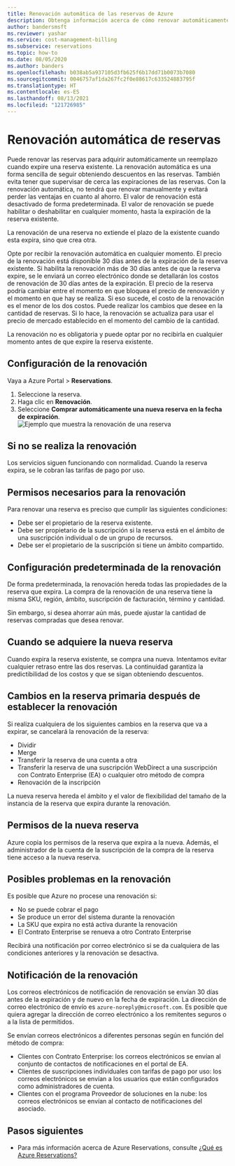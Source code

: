 ```yaml
---
title: Renovación automática de las reservas de Azure
description: Obtenga información acerca de cómo renovar automáticamente las reservas de Azure para seguir obteniendo descuentos en las reservas.
author: bandersmsft
ms.reviewer: yashar
ms.service: cost-management-billing
ms.subservice: reservations
ms.topic: how-to
ms.date: 08/05/2020
ms.author: banders
ms.openlocfilehash: b038ab5a937105d3fb625f6b17dd71b0073b7080
ms.sourcegitcommit: 0046757af1da267fc2f0e88617c633524883795f
ms.translationtype: HT
ms.contentlocale: es-ES
ms.lasthandoff: 08/13/2021
ms.locfileid: "121726985"
---
```

# <a name="automatically-renew-reservations"></a>Renovación automática de reservas

Puede renovar las reservas para adquirir automáticamente un reemplazo cuando expire una reserva existente. La renovación automática es una forma sencilla de seguir obteniendo descuentos en las reservas. También evita tener que supervisar de cerca las expiraciones de las reservas. Con la renovación automática, no tendrá que renovar manualmente y evitará perder las ventajas en cuanto al ahorro. El valor de renovación está desactivado de forma predeterminada. El valor de renovación se puede habilitar o deshabilitar en cualquier momento, hasta la expiración de la reserva existente.

La renovación de una reserva no extiende el plazo de la existente cuando esta expira, sino que crea otra.

Opte por recibir la renovación automática en cualquier momento. El precio de la renovación está disponible 30 días antes de la expiración de la reserva existente. Si habilita la renovación más de 30 días antes de que la reserva expire, se le enviará un correo electrónico donde se detallarán los costos de renovación de 30 días antes de la expiración. El precio de la reserva podría cambiar entre el momento en que bloquea el precio de renovación y el momento en que hay se realiza. Si eso sucede, el costo de la renovación es el menor de los dos costos. Puede realizar los cambios que desee en la cantidad de reservas. Si lo hace, la renovación se actualiza para usar el precio de mercado establecido en el momento del cambio de la cantidad.

La renovación no es obligatoria y puede optar por no recibirla en cualquier momento antes de que expire la reserva existente.

## <a name="set-up-renewal"></a>Configuración de la renovación

Vaya a Azure Portal > **Reservations**.

1. Seleccione la reserva.
2. Haga clic en **Renovación**.
3. Seleccione **Comprar automáticamente una nueva reserva en la fecha de expiración**.  
  ![Ejemplo que muestra la renovación de una reserva](./media/reservation-renew/reservation-renewal.png)

## <a name="if-you-dont-renew"></a>Si no se realiza la renovación

Los servicios siguen funcionando con normalidad. Cuando la reserva expira, se le cobran las tarifas de pago por uso.

## <a name="required-renewal-permissions"></a>Permisos necesarios para la renovación

Para renovar una reserva es preciso que cumplir las siguientes condiciones:

- Debe ser el propietario de la reserva existente.
- Debe ser propietario de la suscripción si la reserva está en el ámbito de una suscripción individual o de un grupo de recursos.
- Debe ser el propietario de la suscripción si tiene un ámbito compartido.

## <a name="default-renewal-settings"></a>Configuración predeterminada de la renovación

De forma predeterminada, la renovación hereda todas las propiedades de la reserva que expira. La compra de la renovación de una reserva tiene la misma SKU, región, ámbito, suscripción de facturación, término y cantidad.

Sin embargo, si desea ahorrar aún más, puede ajustar la cantidad de reservas compradas que desea renovar.

## <a name="when-the-new-reservation-is-purchased"></a>Cuando se adquiere la nueva reserva

Cuando expira la reserva existente, se compra una nueva. Intentamos evitar cualquier retraso entre las dos reservas. La continuidad garantiza la predictibilidad de los costos y que se sigan obteniendo descuentos.

## <a name="changing-parent-reservation-after-setting-renewal"></a>Cambios en la reserva primaria después de establecer la renovación

Si realiza cualquiera de los siguientes cambios en la reserva que va a expirar, se cancelará la renovación de la reserva:

- Dividir
- Merge
- Transferir la reserva de una cuenta a otra
- Transferir la reserva de una suscripción WebDirect a una suscripción con Contrato Enterprise (EA) o cualquier otro método de compra
- Renovación de la inscripción

La nueva reserva hereda el ámbito y el valor de flexibilidad del tamaño de la instancia de la reserva que expira durante la renovación.

## <a name="new-reservation-permissions"></a>Permisos de la nueva reserva

Azure copia los permisos de la reserva que expira a la nueva. Además, el administrador de la cuenta de la suscripción de la compra de la reserva tiene acceso a la nueva reserva.

## <a name="potential-renewal-problems"></a>Posibles problemas en la renovación

Es posible que Azure no procese una renovación si:

- No se puede cobrar el pago
- Se produce un error del sistema durante la renovación
- La SKU que expira no está activa durante la renovación
- El Contrato Enterprise se renueva a otro Contrato Enterprise

Recibirá una notificación por correo electrónico si se da cualquiera de las condiciones anteriores y la renovación se desactiva.

## <a name="renewal-notification"></a>Notificación de la renovación

Los correos electrónicos de notificación de renovación se envían 30 días antes de la expiración y de nuevo en la fecha de expiración. La dirección de correo electrónico de envío es `azure-noreply@microsoft.com`. Es posible que quiera agregar la dirección de correo electrónico a los remitentes seguros o a la lista de permitidos.

Se envían correos electrónicos a diferentes personas según en función del método de compra:

- Clientes con Contrato Enterprise: los correos electrónicos se envían al conjunto de contactos de notificaciones en el portal de EA.
- Clientes de suscripciones individuales con tarifas de pago por uso: los correos electrónicos se envían a los usuarios que están configurados como administradores de cuenta.
- Clientes con el programa Proveedor de soluciones en la nube: los correos electrónicos se envían al contacto de notificaciones del asociado.

## <a name="next-steps"></a>Pasos siguientes
- Para más información acerca de Azure Reservations, consulte [¿Qué es Azure Reservations?](save-compute-costs-reservations.md)
